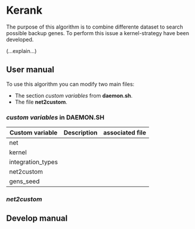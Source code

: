 # Kerank

The purpose of this algorithm is to combine differente dataset to search possible backup genes. To perform this issue a kernel-strategy have been developed.

(...explain...)

## User manual

To use this algorithm you can modify two main files: 

- The section *custom variables* from **daemon.sh**.
- The file **net2custom**.

### *custom variables* in  DAEMON.SH

| Custom variable | Description | associated file |
|------------------|---------------|--------------------|
| net | 
| kernel |
| integration_types |
| net2custom |
|gens_seed |

### *net2custom*

## Develop manual
